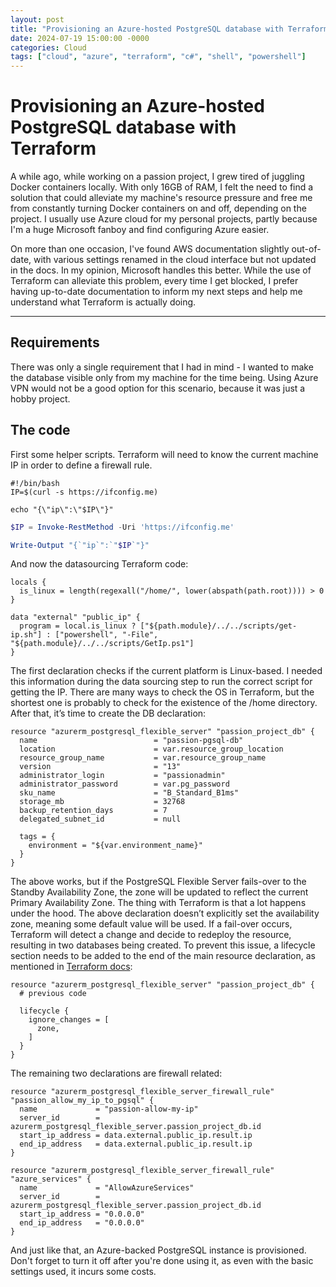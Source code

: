 ```yaml
---
layout: post
title: "Provisioning an Azure-hosted PostgreSQL database with Terraform"
date: 2024-07-19 15:00:00 -0000
categories: Cloud
tags: ["cloud", "azure", "terraform", "c#", "shell", "powershell"]
---
```


# Provisioning an Azure-hosted PostgreSQL database with Terraform

A while ago, while working on a passion project, I grew tired of juggling Docker containers locally. With only 16GB of RAM, I felt the need to find a solution that could alleviate my machine's resource pressure and free me from constantly turning Docker containers on and off, depending on the project. I usually use Azure cloud for my personal projects, partly because I'm a huge Microsoft fanboy and find configuring Azure easier.

On more than one occasion, I've found AWS documentation slightly out-of-date, with various settings renamed in the cloud interface but not updated in the docs. In my opinion, Microsoft handles this better. While the use of Terraform can alleviate this problem, every time I get blocked, I prefer having up-to-date documentation to inform my next steps and help me understand what Terraform is actually doing.

---

## Requirements

There was only a single requirement that I had in mind - I wanted to make the database visible only from my machine for the time being. Using Azure VPN would not be a good option for this scenario, because it was just a hobby project. 

## The code

First some helper scripts. Terraform will need to know the current machine IP in order to define a firewall rule.

```shell
#!/bin/bash
IP=$(curl -s https://ifconfig.me)

echo "{\"ip\":\"$IP\"}"

```

```powershell
$IP = Invoke-RestMethod -Uri 'https://ifconfig.me'

Write-Output "{`"ip`":`"$IP`"}"
```

And now the datasourcing Terraform code:

```plaintext
locals {
  is_linux = length(regexall("/home/", lower(abspath(path.root)))) > 0
}

data "external" "public_ip" {
  program = local.is_linux ? ["${path.module}/../../scripts/get-ip.sh"] : ["powershell", "-File", "${path.module}/../../scripts/GetIp.ps1"]
}
```

The first declaration checks if the current platform is Linux-based. I needed this information during the data sourcing step to run the correct script for getting the IP. There are many ways to check the OS in Terraform, but the shortest one is probably to check for the existence of the /home directory. After that, it’s time to create the DB declaration:

```plaintext
resource "azurerm_postgresql_flexible_server" "passion_project_db" {
  name                          = "passion-pgsql-db"
  location                      = var.resource_group_location
  resource_group_name           = var.resource_group_name
  version                       = "13"
  administrator_login           = "passionadmin"
  administrator_password        = var.pg_password
  sku_name                      = "B_Standard_B1ms"
  storage_mb                    = 32768
  backup_retention_days         = 7
  delegated_subnet_id           = null

  tags = {
    environment = "${var.environment_name}"
  }
}

```

The above works, but if the PostgreSQL Flexible Server fails-over to the Standby Availability Zone, the zone will be updated to reflect the current Primary Availability Zone. The thing with Terraform is that a lot happens under the hood. The above declaration doesn’t explicitly set the availability zone, meaning some default value will be used. If a fail-over occurs, Terraform will detect a change and decide to redeploy the resource, resulting in two databases being created. To prevent this issue, a lifecycle section needs to be added to the end of the main resource declaration, as mentioned in [Terraform docs](https://registry.terraform.io/providers/hashicorp/azurerm/latest/docs/resources/postgresql_flexible_server):

```plaintext
resource "azurerm_postgresql_flexible_server" "passion_project_db" {
  # previous code

  lifecycle {
    ignore_changes = [
      zone,
    ]
  }
}
```

The remaining two declarations are firewall related:

```plaintext
resource "azurerm_postgresql_flexible_server_firewall_rule" "passion_allow_my_ip_to_pgsql" {
  name             = "passion-allow-my-ip"
  server_id        = azurerm_postgresql_flexible_server.passion_project_db.id
  start_ip_address = data.external.public_ip.result.ip
  end_ip_address   = data.external.public_ip.result.ip
}

resource "azurerm_postgresql_flexible_server_firewall_rule" "azure_services" {
  name             = "AllowAzureServices"
  server_id        = azurerm_postgresql_flexible_server.passion_project_db.id
  start_ip_address = "0.0.0.0"
  end_ip_address   = "0.0.0.0"
}
```

And just like that, an Azure-backed PostgreSQL instance is provisioned. Don't forget to turn it off after you're done using it, as even with the basic settings used, it incurs some costs.
